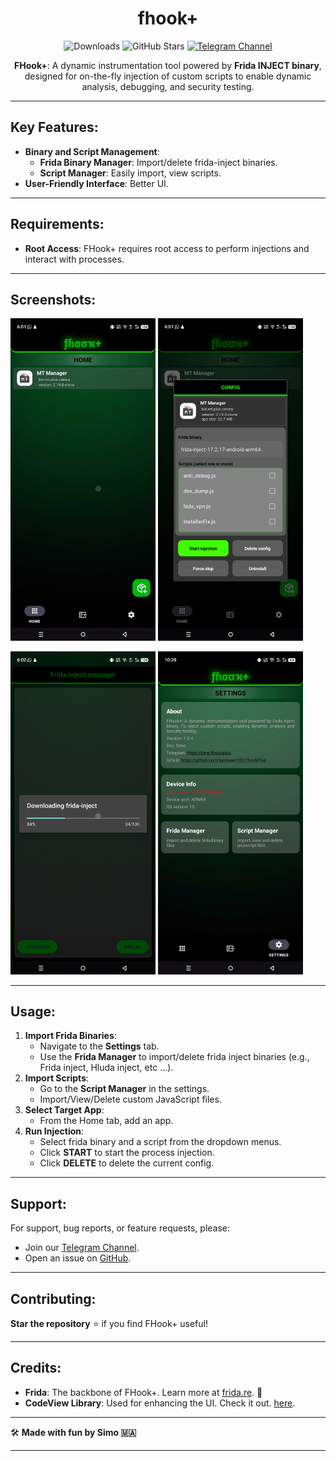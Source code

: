 <div align="center">

# **fhook+**

![Downloads](https://img.shields.io/github/downloads/Syntaxerr101/FHookPlus/total)
![GitHub Stars](https://img.shields.io/github/stars/Syntaxerr101/FHookPlus)
[![Telegram Channel](https://img.shields.io/badge/Telegram-Channel-blue.svg?logo=telegram)](https://t.me/fhookplus)

**FHook+**: A dynamic instrumentation tool powered by **Frida INJECT binary**, designed for on-the-fly injection of custom scripts to enable dynamic analysis, debugging, and security testing.

</div>

---

## Key Features:

- **Binary and Script Management**:
  - **Frida Binary Manager**: Import/delete frida-inject binaries.
  - **Script Manager**: Easily import, view scripts.
- **User-Friendly Interface**: Better UI.

---

## Requirements:

- **Root Access**: FHook+ requires root access to perform injections and interact with processes.

---

## Screenshots:

<p float="center">
  <img src="https://github.com/Syntaxerr101/FHookPlus/blob/main/1.png" width="46%" />
  <img src="https://github.com/Syntaxerr101/FHookPlus/blob/main/2.png" width="46%" /> 
</p>
<p float="center">
  <img src="https://github.com/Syntaxerr101/FHookPlus/blob/main/3.png" width="46%" />
  <img src="https://github.com/Syntaxerr101/FHookPlus/blob/main/4.png" width="46%" />
</p>

---

## Usage:

1. **Import Frida Binaries**:
   - Navigate to the **Settings** tab.
   - Use the **Frida Manager** to import/delete frida inject binaries (e.g., Frida inject, Hluda inject, etc ...).
2. **Import Scripts**:
   - Go to the **Script Manager** in the settings.
   - Import/View/Delete custom JavaScript files.
3. **Select Target App**:
   - From the Home tab, add an app.
4. **Run Injection**:
   - Select frida binary and a script from the dropdown menus.
   - Click **START** to start the process injection.
   - Click **DELETE** to delete the current config.

---

## Support:

For support, bug reports, or feature requests, please:

- Join our [Telegram Channel](https://t.me/fhookplus).
- Open an issue on [GitHub](https://github.com/Syntaxerr101/FHookPlus/issues).

---

## Contributing:

**Star the repository** ⭐ if you find FHook+ useful!

---

## Credits:

- **Frida**: The backbone of FHook+. Learn more at [frida.re](https://frida.re). 🤩
- **CodeView Library**: Used for enhancing the UI. Check it out. [here](https://github.com/csdn-mobile/CodeView).

---

🛠️ **Made with fun by Simo 🇲🇦**

---